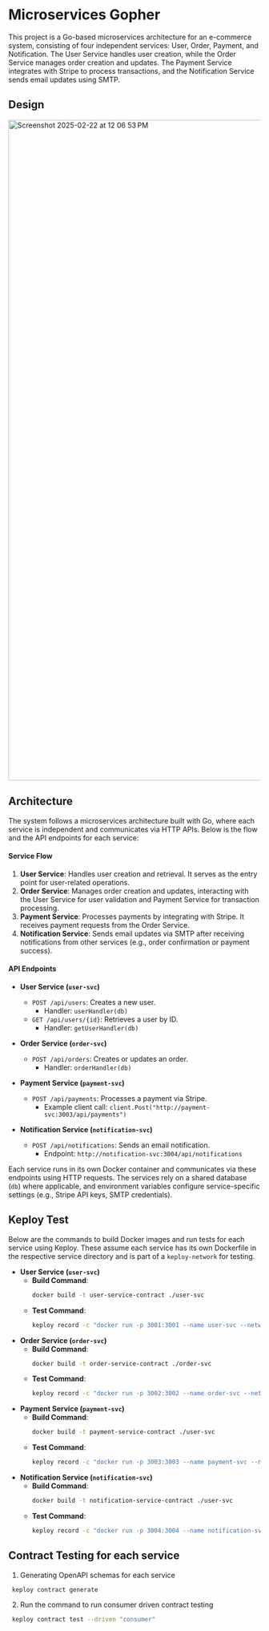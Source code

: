 # Microservices Gopher

This project is a Go-based microservices architecture for an e-commerce system, consisting of four independent services: User, Order, Payment, and Notification. The User Service handles user creation, while the Order Service manages order creation and updates. The Payment Service integrates with Stripe to process transactions, and the Notification Service sends email updates using SMTP.

## Design

<img width="1318" alt="Screenshot 2025-02-22 at 12 06 53 PM" src="https://github.com/user-attachments/assets/7547d795-f682-4e8e-9ccf-25b84ec8e87c" />

## Architecture

The system follows a microservices architecture built with Go, where each service is independent and communicates via HTTP APIs. Below is the flow and the API endpoints for each service:

#### Service Flow
1. **User Service**: Handles user creation and retrieval. It serves as the entry point for user-related operations.
2. **Order Service**: Manages order creation and updates, interacting with the User Service for user validation and Payment Service for transaction processing.
3. **Payment Service**: Processes payments by integrating with Stripe. It receives payment requests from the Order Service.
4. **Notification Service**: Sends email updates via SMTP after receiving notifications from other services (e.g., order confirmation or payment success).

#### API Endpoints

- **User Service (`user-svc`)**
  - `POST /api/users`: Creates a new user.
    - Handler: `userHandler(db)`
  - `GET /api/users/{id}`: Retrieves a user by ID.
    - Handler: `getUserHandler(db)`

- **Order Service (`order-svc`)**
  - `POST /api/orders`: Creates or updates an order.
    - Handler: `orderHandler(db)`

- **Payment Service (`payment-svc`)**
  - `POST /api/payments`: Processes a payment via Stripe.
    - Example client call: `client.Post("http://payment-svc:3003/api/payments")`

- **Notification Service (`notification-svc`)**
  - `POST /api/notifications`: Sends an email notification.
    - Endpoint: `http://notification-svc:3004/api/notifications`

Each service runs in its own Docker container and communicates via these endpoints using HTTP requests. The services rely on a shared database (`db`) where applicable, and environment variables configure service-specific settings (e.g., Stripe API keys, SMTP credentials).

## Keploy Test

Below are the commands to build Docker images and run tests for each service using Keploy. These assume each service has its own Dockerfile in the respective service directory and is part of a `keploy-network` for testing.

- **User Service (`user-svc`)**
  - **Build Command**: 
    ```bash
    docker build -t user-service-contract ./user-svc

  - **Test Command**: 
    ```bash
    keploy record -c "docker run -p 3001:3001 --name user-svc --network keploy-network user-service-contract" --container-name "user-svc" --buildDelay 60 
  
- **Order Service (`order-svc`)**
  - **Build Command**: 
    ```bash
    docker build -t order-service-contract ./order-svc

  - **Test Command**: 
    ```bash
    keploy record -c "docker run -p 3002:3002 --name order-svc --network keploy-network order-service-contract" --container-name "order-svc" --buildDelay 60 
  
- **Payment Service (`payment-svc`)**
  - **Build Command**: 
    ```bash
    docker build -t payment-service-contract ./user-svc

  - **Test Command**: 
    ```bash
    keploy record -c "docker run -p 3003:3003 --name payment-svc --network keploy-network payment-service-contract" --container-name "payment-svc" --buildDelay 60
  
- **Notification Service (`notification-svc`)**
  - **Build Command**: 
    ```bash
    docker build -t notification-service-contract ./user-svc

  - **Test Command**: 
    ```bash
    keploy record -c "docker run -p 3004:3004 --name notification-svc --network keploy-network notification-service-contract" --container-name "notification-svc" --buildDelay 60
  
## Contract Testing for each service

1. Generating OpenAPI schemas for each service  

```bash 
 keploy contract generate 
```

2. Run the  command to run consumer driven contract testing

```bash 
 keploy contract test --driven "consumer" 
```

